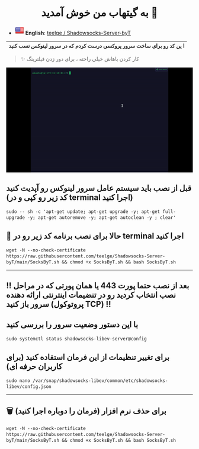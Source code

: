 <h1 align="center">به گیتهاب من خوش آمدید 👋</h1>

- ![Us](https://raw.githubusercontent.com/gosquared/flags/1d382a9ea87667ac59c493b8fd771f49ce837e6a/flags/flags/shiny/24/United-States.png) **English**: [teelge
/
Shadowsocks-Server-byT](https://github.com/teelge/Shadowsocks-Server-byT)



|  ا ین کد رو برای ساخت سرور پروکسی درست کردم که در سرور لینوکس نسب کنید |
|---|

  > ✨ کار کردن باهاش خیلی راحته ، برای دور زدن فیلترینگ

<p align="center">
  <img width="700" align="center" src="https://raw.githubusercontent.com/teelge/Shadowsocks-Server-byT/main/SocksByT.gif" alt="demo"/>
</p>

## قبل از نصب باید سیستم عامل سرور لینوکس رو آپدیت کنید (کد زیر رو کپی و در terminal اجرا کنید)
```
sudo -- sh -c 'apt-get update; apt-get upgrade -y; apt-get full-upgrade -y; apt-get autoremove -y; apt-get autoclean -y ; clear'
```


## 🚀 حالا برای نصب برنامه کد زیر رو در terminal اجرا کنید 
```
wget -N --no-check-certificate https://raw.githubusercontent.com/teelge/Shadowsocks-Server-byT/main/SocksByT.sh && chmod +x SocksByT.sh && bash SocksByT.sh
```
---

##  ‼️ بعد از نصب حتما پورت 443 یا همان پورتی که در مراحل نصب انتخاب کردید رو در تنضیمات اینترنتی ارائه دهنده سرور باز کنید (پروتوکول TCP)  ‼️

##  با این دستور وضعیت سرور را بررسی کنید

```
sudo systemctl status shadowsocks-libev-server@config
```

## برای تغییر تنظیمات از این فرمان استفاده کنید (برای کاربران حرفه ای)
 
```
sudo nano /var/snap/shadowsocks-libev/common/etc/shadowsocks-libev/config.json
```
---
## 🗑️ برای حذف نرم افزار (فرمان را دوباره اجرا کنید)
```
wget -N --no-check-certificate https://raw.githubusercontent.com/teelge/Shadowsocks-Server-byT/main/SocksByT.sh && chmod +x SocksByT.sh && bash SocksByT.sh
```

